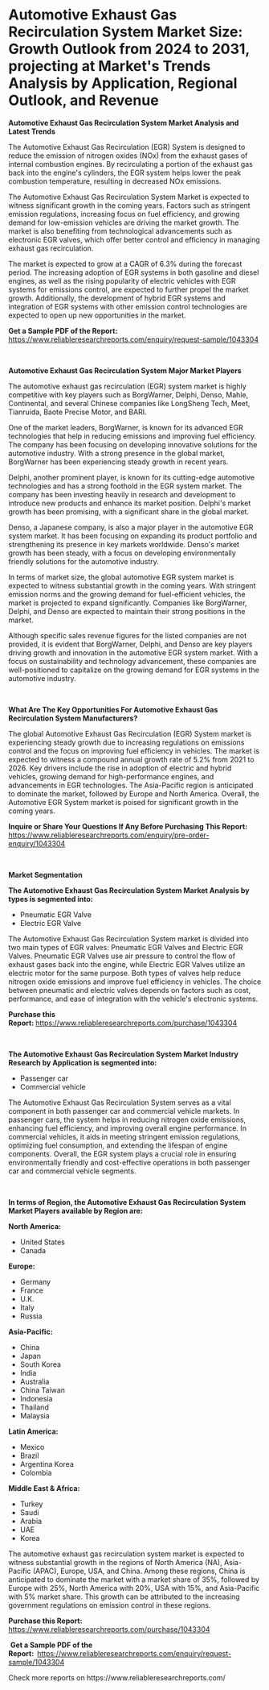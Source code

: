 <p><h1>Automotive Exhaust Gas Recirculation System Market Size: Growth Outlook from 2024 to 2031, projecting at Market's Trends Analysis by Application, Regional Outlook, and Revenue</h1></p><p><strong>Automotive Exhaust Gas Recirculation System Market Analysis and Latest Trends</strong></p>
<p><p>The Automotive Exhaust Gas Recirculation (EGR) System is designed to reduce the emission of nitrogen oxides (NOx) from the exhaust gases of internal combustion engines. By recirculating a portion of the exhaust gas back into the engine's cylinders, the EGR system helps lower the peak combustion temperature, resulting in decreased NOx emissions.</p><p>The Automotive Exhaust Gas Recirculation System Market is expected to witness significant growth in the coming years. Factors such as stringent emission regulations, increasing focus on fuel efficiency, and growing demand for low-emission vehicles are driving the market growth. The market is also benefiting from technological advancements such as electronic EGR valves, which offer better control and efficiency in managing exhaust gas recirculation.</p><p>The market is expected to grow at a CAGR of 6.3% during the forecast period. The increasing adoption of EGR systems in both gasoline and diesel engines, as well as the rising popularity of electric vehicles with EGR systems for emissions control, are expected to further propel the market growth. Additionally, the development of hybrid EGR systems and integration of EGR systems with other emission control technologies are expected to open up new opportunities in the market.</p></p>
<p><strong>Get a Sample PDF of the Report:&nbsp;</strong> <a href="https://www.reliableresearchreports.com/enquiry/request-sample/1043304">https://www.reliableresearchreports.com/enquiry/request-sample/1043304</a></p>
<p>&nbsp;</p>
<p><strong>Automotive Exhaust Gas Recirculation System Major Market Players</strong></p>
<p><p>The automotive exhaust gas recirculation (EGR) system market is highly competitive with key players such as BorgWarner, Delphi, Denso, Mahle, Continental, and several Chinese companies like LongSheng Tech, Meet, Tianruida, Baote Precise Motor, and BARI.</p><p>One of the market leaders, BorgWarner, is known for its advanced EGR technologies that help in reducing emissions and improving fuel efficiency. The company has been focusing on developing innovative solutions for the automotive industry. With a strong presence in the global market, BorgWarner has been experiencing steady growth in recent years.</p><p>Delphi, another prominent player, is known for its cutting-edge automotive technologies and has a strong foothold in the EGR system market. The company has been investing heavily in research and development to introduce new products and enhance its market position. Delphi's market growth has been promising, with a significant share in the global market.</p><p>Denso, a Japanese company, is also a major player in the automotive EGR system market. It has been focusing on expanding its product portfolio and strengthening its presence in key markets worldwide. Denso's market growth has been steady, with a focus on developing environmentally friendly solutions for the automotive industry.</p><p>In terms of market size, the global automotive EGR system market is expected to witness substantial growth in the coming years. With stringent emission norms and the growing demand for fuel-efficient vehicles, the market is projected to expand significantly. Companies like BorgWarner, Delphi, and Denso are expected to maintain their strong positions in the market.</p><p>Although specific sales revenue figures for the listed companies are not provided, it is evident that BorgWarner, Delphi, and Denso are key players driving growth and innovation in the automotive EGR system market. With a focus on sustainability and technology advancement, these companies are well-positioned to capitalize on the growing demand for EGR systems in the automotive industry.</p></p>
<p>&nbsp;</p>
<p><strong>What Are The Key Opportunities For Automotive Exhaust Gas Recirculation System Manufacturers?</strong></p>
<p><p>The global Automotive Exhaust Gas Recirculation (EGR) System market is experiencing steady growth due to increasing regulations on emissions control and the focus on improving fuel efficiency in vehicles. The market is expected to witness a compound annual growth rate of 5.2% from 2021 to 2026. Key drivers include the rise in adoption of electric and hybrid vehicles, growing demand for high-performance engines, and advancements in EGR technologies. The Asia-Pacific region is anticipated to dominate the market, followed by Europe and North America. Overall, the Automotive EGR System market is poised for significant growth in the coming years.</p></p>
<p><strong>Inquire or Share Your Questions If Any Before Purchasing This Report:</strong> <a href="https://www.reliableresearchreports.com/enquiry/pre-order-enquiry/1043304">https://www.reliableresearchreports.com/enquiry/pre-order-enquiry/1043304</a></p>
<p>&nbsp;</p>
<p><strong>Market Segmentation</strong></p>
<p><strong>The Automotive Exhaust Gas Recirculation System Market Analysis by types is segmented into:</strong></p>
<p><ul><li>Pneumatic EGR Valve</li><li>Electric EGR Valve</li></ul></p>
<p><p>The Automotive Exhaust Gas Recirculation System market is divided into two main types of EGR valves: Pneumatic EGR Valves and Electric EGR Valves. Pneumatic EGR Valves use air pressure to control the flow of exhaust gases back into the engine, while Electric EGR Valves utilize an electric motor for the same purpose. Both types of valves help reduce nitrogen oxide emissions and improve fuel efficiency in vehicles. The choice between pneumatic and electric valves depends on factors such as cost, performance, and ease of integration with the vehicle's electronic systems.</p></p>
<p><strong>Purchase this Report:&nbsp;</strong><a href="https://www.reliableresearchreports.com/purchase/1043304">https://www.reliableresearchreports.com/purchase/1043304</a></p>
<p>&nbsp;</p>
<p><strong>The Automotive Exhaust Gas Recirculation System Market Industry Research by Application is segmented into:</strong></p>
<p><ul><li>Passenger car</li><li>Commercial vehicle</li></ul></p>
<p><p>The Automotive Exhaust Gas Recirculation System serves as a vital component in both passenger car and commercial vehicle markets. In passenger cars, the system helps in reducing nitrogen oxide emissions, enhancing fuel efficiency, and improving overall engine performance. In commercial vehicles, it aids in meeting stringent emission regulations, optimizing fuel consumption, and extending the lifespan of engine components. Overall, the EGR system plays a crucial role in ensuring environmentally friendly and cost-effective operations in both passenger car and commercial vehicle segments.</p></p>
<p>&nbsp;</p>
<p><strong>In terms of Region, the Automotive Exhaust Gas Recirculation System Market Players available by Region are:</strong></p>
<p>
    <p> <strong> North America: </strong>
        <ul>
            <li>United States</li>
            <li>Canada</li>
        </ul>
        </p> 
    <p> <strong> Europe: </strong>
        <ul>
            <li>Germany</li>
            <li>France</li>
            <li>U.K.</li>
            <li>Italy</li>
            <li>Russia</li>
        </ul>
        </p> 
    <p> <strong> Asia-Pacific: </strong>
        <ul>
            <li>China</li>
            <li>Japan</li>
            <li>South Korea</li>
            <li>India</li>
            <li>Australia</li>
            <li>China Taiwan</li>
            <li>Indonesia</li>
            <li>Thailand</li>
            <li>Malaysia</li>
        </ul>
        </p> 
    <p> <strong> Latin America: </strong>
        <ul>
            <li>Mexico</li>
            <li>Brazil</li>
            <li>Argentina Korea</li>
            <li>Colombia</li>
        </ul>
        </p> 
    <p> <strong> Middle East & Africa: </strong>
        <ul>
            <li>Turkey</li>
            <li>Saudi</li>
            <li>Arabia</li>
            <li>UAE</li>
            <li>Korea</li>
        </ul>
    </p>
    </p>
<p><p>The automotive exhaust gas recirculation system market is expected to witness substantial growth in the regions of North America (NA), Asia-Pacific (APAC), Europe, USA, and China. Among these regions, China is anticipated to dominate the market with a market share of 35%, followed by Europe with 25%, North America with 20%, USA with 15%, and Asia-Pacific with 5% market share. This growth can be attributed to the increasing government regulations on emission control in these regions.</p></p>
<p><strong>Purchase this Report: </strong><a href="https://www.reliableresearchreports.com/purchase/1043304">https://www.reliableresearchreports.com/purchase/1043304</a></p>
<p>&nbsp;<strong>Get a Sample PDF of the Report:&nbsp;&nbsp;</strong><a href="https://www.reliableresearchreports.com/enquiry/request-sample/1043304">https://www.reliableresearchreports.com/enquiry/request-sample/1043304</a></p>
<p><strong></strong></p>
<p>Check more reports on https://www.reliableresearchreports.com/</p>